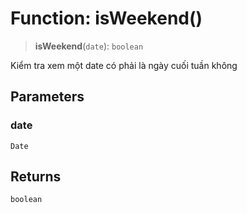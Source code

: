 # Function: isWeekend()

> **isWeekend**(`date`): `boolean`

Kiểm tra xem một date có phải là ngày cuối tuần không

## Parameters

### date

`Date`

## Returns

`boolean`
